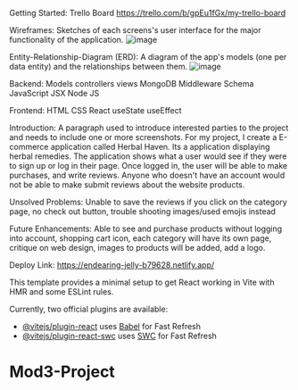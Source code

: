 Getting Started:
Trello Board 
https://trello.com/b/gpEu1fGx/my-trello-board

Wireframes: Sketches of each screens's user interface for the major functionality of the application.
![image](https://github.com/Mbwood92/Mod3-Project/assets/146128694/5820ee4c-6553-44b6-9697-325255a0db2f)

Entity-Relationship-Diagram (ERD): A diagram of the app's models (one per data entity) and the relationships between them.
![image](https://github.com/Mbwood92/Mod3-Project/assets/146128694/687736d7-72f4-4a54-8d77-30315dfeb10b)

Backend:
Models
controllers
views
MongoDB
Middleware
Schema
JavaScript
JSX
Node JS

Frontend:
HTML 
CSS
React
useState 
useEffect

Introduction: A paragraph used to introduce interested parties to the project and needs to include one or more screenshots.
For my project, I create a E-commerce application called Herbal Haven. Its a application displaying herbal remedies. The application shows what a user would see if they were to sign up or log in their page. Once logged in, the user will be able to make purchases, and write reviews. Anyone who doesn't have an account would not be able to make submit reviews about the website products. 

Unsolved Problems: Unable to save the reviews if you click on the category page, no check out button, trouble shooting images/used emojis instead

Future Enhancements: Able to see and purchase products without logging into account, shopping cart icon, each category will have its own page, critique on web design, images to products will be added, add a logo. 


Deploy Link:
https://endearing-jelly-b79628.netlify.app/















This template provides a minimal setup to get React working in Vite with HMR and some ESLint rules.

Currently, two official plugins are available:

- [@vitejs/plugin-react](https://github.com/vitejs/vite-plugin-react/blob/main/packages/plugin-react/README.md) uses [Babel](https://babeljs.io/) for Fast Refresh
- [@vitejs/plugin-react-swc](https://github.com/vitejs/vite-plugin-react-swc) uses [SWC](https://swc.rs/) for Fast Refresh
# Mod3-Project

